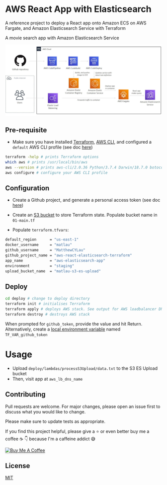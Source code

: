 # AWS React App with Elasticsearch

A reference project to deploy a React app onto Amazon ECS on AWS Fargate, and Amazon Elasticsearch Service with Terraform

A movie search app with Amazon Elasticsearch Service

![AWS Architecture](img/aws-elasticsearch.JPG)

## Pre-requisite

-   Make sure you have installed [Terraform](https://learn.hashicorp.com/tutorials/terraform/install-cli), [AWS CLI](https://docs.aws.amazon.com/cli/latest/userguide/install-cliv2-mac.html#cliv2-mac-prereq), and configured a `default` AWS CLI profile (see doc [here](https://docs.aws.amazon.com/cli/latest/userguide/cli-configure-quickstart.html#cli-configure-quickstart-profiles))

```bash
terraform -help # prints Terraform options
which aws # prints /usr/local/bin/aws
aws --version # prints aws-cli/2.0.36 Python/3.7.4 Darwin/18.7.0 botocore/2.0.0
aws configure # configure your AWS CLI profile
```

## Configuration

-   Create a Github project, and generate a personal access token (see doc [here](https://docs.github.com/en/github/authenticating-to-github/creating-a-personal-access-token))

-   Create an [S3 bucket](https://www.terraform.io/docs/language/settings/backends/s3.html) to store Terraform state. Populate bucket name in `01-main.tf`

*   Populate `terraform.tfvars`:

```bash
default_region      = "us-east-1"
docker_username     = "matlau"
github_username     = "MatthewCYLau"
github_project_name = "aws-react-elasticsearch-terraform"
app_name            = "aws-elasticsearch-app"
environment         = "staging"
upload_bucket_name  = "matlau-s3-es-upload"
```

## Deploy

```bash
cd deploy # change to deploy directory
terraform init # initialises Terraform
terraform apply # deploys AWS stack. See output for AWS loadbalancer DNS name
terraform destroy # destroys AWS stack
```

When prompted for `github_token`, provide the value and hit Return. Alternatively, create a [local environment variable](https://www.terraform.io/docs/language/values/variables.html#environment-variables) named `TF_VAR_github_token`

# Usage

-   Upload `deploy/lambdas/processS3Upload/data.txt` to the S3 ES Upload bucket
-   Then, visit app at `aws_lb_dns_name`

## Contributing

Pull requests are welcome. For major changes, please open an issue first to discuss what you would like to change.

Please make sure to update tests as appropriate.

If you find this project helpful, please give a :star: or even better buy me a coffee :coffee: :point_down: because I'm a caffeine addict :sweat_smile:

<a href="https://www.buymeacoffee.com/matlau" target="_blank"><img src="https://www.buymeacoffee.com/assets/img/custom_images/orange_img.png" alt="Buy Me A Coffee" style="height: 41px !important;width: 174px !important;box-shadow: 0px 3px 2px 0px rgba(190, 190, 190, 0.5) !important;-webkit-box-shadow: 0px 3px 2px 0px rgba(190, 190, 190, 0.5) !important;" ></a>

## License

[MIT](https://choosealicense.com/licenses/mit/)
